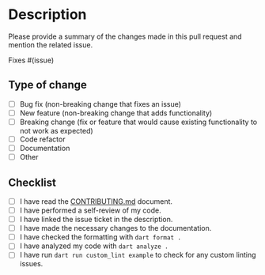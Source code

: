 # Description

Please provide a summary of the changes made in this pull request and mention the related issue.

Fixes #(issue)

## Type of change

- [ ] Bug fix (non-breaking change that fixes an issue)
- [ ] New feature (non-breaking change that adds functionality)
- [ ] Breaking change (fix or feature that would cause existing functionality to not work as expected)
- [ ] Code refactor
- [ ] Documentation
- [ ] Other

## Checklist

- [ ] I have read the [CONTRIBUTING.md][contributing_link] document.
- [ ] I have performed a self-review of my code.
- [ ] I have linked the issue ticket in the description.
- [ ] I have made the necessary changes to the documentation.
- [ ] I have checked the formatting with `dart format .`
- [ ] I have analyzed my code with `dart analyze .`
- [ ] I have run `dart run custom_lint example` to check for any custom linting issues.

<!-- Links -->

[contributing_link]: https://github.com/charlescyt/pyramid_lint/blob/main/CONTRIBUTING.md
